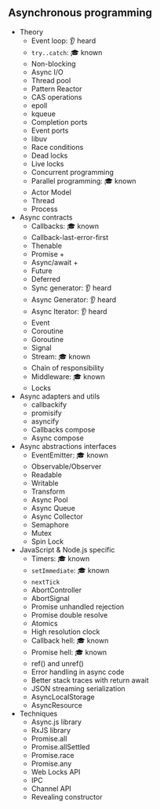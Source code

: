 ## Asynchronous programming

- Theory
  - Event loop: 👂 heard
  - `try..catch`: 🎓 known
  - Non-blocking
  - Async I/O
  - Thread pool
  - Pattern Reactor
  - CAS operations
  - epoll
  - kqueue
  - Completion ports
  - Event ports
  - libuv
  - Race conditions
  - Dead locks
  - Live locks
  - Concurrent programming
  - Parallel programming: 🎓 known
  - Actor Model
  - Thread
  - Process
- Async contracts
  - Callbacks: 🎓 known
  - Callback-last-error-first
  - Thenable
  - Promise +
  - Async/await +
  - Future
  - Deferred
  - Sync generator: 👂 heard
  - Async Generator: 👂 heard
  - Async Iterator: 👂 heard
  - Event
  - Coroutine
  - Goroutine
  - Signal
  - Stream: 🎓 known
  - Chain of responsibility
  - Middleware: 🎓 known
  - Locks
- Async adapters and utils
  - callbackify
  - promisify
  - asyncify
  - Callbacks compose
  - Async compose
- Async abstractions interfaces
  - EventEmitter: 🎓 known
  - Observable/Observer
  - Readable
  - Writable
  - Transform
  - Async Pool
  - Async Queue
  - Async Collector
  - Semaphore
  - Mutex
  - Spin Lock
- JavaScript & Node.js specific
  - Timers: 🎓 known
  - `setImmediate`: 🎓 known
  - `nextTick`
  - AbortController
  - AbortSignal
  - Promise unhandled rejection
  - Promise double resolve
  - Atomics
  - High resolution clock
  - Callback hell: 🎓 known
  - Promise hell: 🎓 known
  - ref() and unref()
  - Error handling in async code
  - Better stack traces with return await
  - JSON streaming serialization
  - AsyncLocalStorage
  - AsyncResource
- Techniques
  - Async.js library
  - RxJS library
  - Promise.all
  - Promise.allSettled
  - Promise.race
  - Promise.any
  - Web Locks API
  - IPC
  - Channel API
  - Revealing constructor
